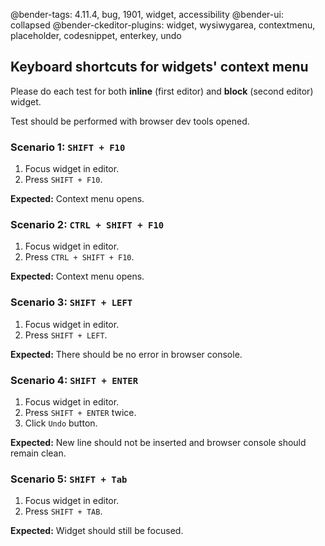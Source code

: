 @bender-tags: 4.11.4, bug, 1901, widget, accessibility
@bender-ui: collapsed
@bender-ckeditor-plugins: widget, wysiwygarea, contextmenu, placeholder, codesnippet, enterkey, undo

## Keyboard shortcuts for widgets' context menu

Please do each test for both **inline** (first editor) and **block** (second editor) widget.

Test should be performed with browser dev tools opened.

### Scenario 1: `SHIFT + F10`

1. Focus widget in editor.
1. Press `SHIFT + F10`.

**Expected:** Context menu opens.

### Scenario 2: `CTRL + SHIFT + F10`

1. Focus widget in editor.
1. Press `CTRL + SHIFT + F10`.

**Expected:** Context menu opens.

### Scenario 3: `SHIFT + LEFT`

1. Focus widget in editor.
1. Press `SHIFT + LEFT`.

**Expected:** There should be no error in browser console.

### Scenario 4: `SHIFT + ENTER`

1. Focus widget in editor.
1. Press `SHIFT + ENTER` twice.
1. Click `Undo` button.

**Expected:** New line should not be inserted and browser console should remain clean.

### Scenario 5: `SHIFT + Tab`

1. Focus widget in editor.
1. Press `SHIFT + TAB`.

**Expected:** Widget should still be focused.
